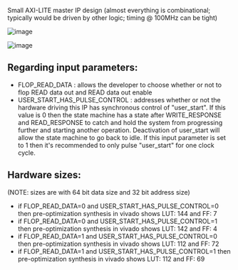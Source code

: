 Small AXI-LITE master IP design (almost everything is combinational; typically would be driven by other logic; timing @ 100MHz can be tight)

![image](https://github.com/user-attachments/assets/f8d0709c-54a5-42de-836b-10a0bca1a561)

![image](https://github.com/user-attachments/assets/365ea98f-4033-4f1c-bb52-87aea33c54c5)


Regarding input parameters:
-----
- FLOP_READ_DATA : allows the developer to choose whether or not to flop READ data out and READ data out enable
- USER_START_HAS_PULSE_CONTROL : addresses whether or not the hardware driving this IP has synchronous control of "user_start". If this value is 0 then the state machine has a state after WRITE_RESPONSE and READ_RESPONSE to catch and hold the system from progressing further and starting another operation. Deactivation of user_start will allow the state machine to go back to idle. If this input parameter is set to 1 then it's recommended to only pulse "user_start" for one clock cycle.

Hardware sizes:
-----
(NOTE: sizes are with 64 bit data size and 32 bit address size)
- if FLOP_READ_DATA=0 and USER_START_HAS_PULSE_CONTROL=0 then pre-optimization synthesis in vivado shows LUT: 144 and FF: 7
- if FLOP_READ_DATA=0 and USER_START_HAS_PULSE_CONTROL=1 then pre-optimization synthesis in vivado shows LUT: 142 and FF: 4
- if FLOP_READ_DATA=1 and USER_START_HAS_PULSE_CONTROL=0 then pre-optimization synthesis in vivado shows LUT: 112 and FF: 72
- if FLOP_READ_DATA=1 and USER_START_HAS_PULSE_CONTROL=1 then pre-optimization synthesis in vivado shows LUT: 112 and FF: 69
